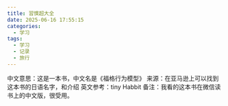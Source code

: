 ```yaml
---
title: 習慣超大全
date: 2025-06-16 17:55:15
categories:
  - 学习
tags:
  - 学习
  - 记录
  - 旅行
---
```

中文意思：这是一本书，中文名是《福格行为模型》
来源：在亚马逊上可以找到这本书的日语名字，和介绍
英文参考：tiny Habbit
备注：我看的这本书在微信读书上的中文版，很受用。